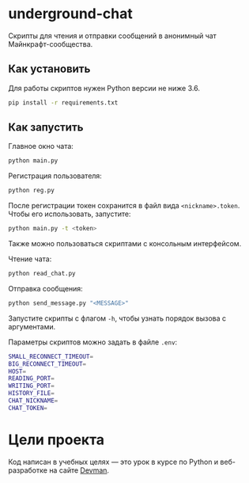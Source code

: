# underground-chat
 
Скрипты для чтения и отправки сообщений в анонимный чат Майнкрафт-сообщества.

## Как установить

Для работы скриптов нужен Python версии не ниже 3.6.

```sh
pip install -r requirements.txt
```

## Как запустить

Главное окно чата:
```sh
python main.py
```

Регистрация пользователя:
```sh
python reg.py
```

После регистрации токен сохранится в файл вида `<nickname>.token`. Чтобы его использовать, запустите:
```sh
python main.py -t <token>
```

Также можно пользоваться скриптами с консольным интерфейсом.

Чтение чата:
```sh
python read_chat.py
```

Отправка сообщения:
```sh
python send_message.py "<MESSAGE>"
```

Запустите скрипты с флагом `-h`, чтобы узнать порядок вызова с аргументами.

Параметры скриптов можно задать в файле `.env`:

```sh
SMALL_RECONNECT_TIMEOUT=
BIG_RECONNECT_TIMEOUT=
HOST=
READING_PORT=
WRITING_PORT=
HISTORY_FILE=
CHAT_NICKNAME=
CHAT_TOKEN=
```

# Цели проекта

Код написан в учебных целях — это урок в курсе по Python и веб-разработке на сайте [Devman](https://dvmn.org).
